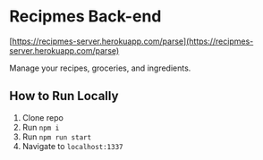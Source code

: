 # Recipmes Back-end

[https://recipmes-server.herokuapp.com/parse](https://recipmes-server.herokuapp.com/parse)

Manage your recipes, groceries, and ingredients.



## How to Run Locally

1. Clone repo
2. Run `npm i`
3. Run `npm run start`
4. Navigate to `localhost:1337`
